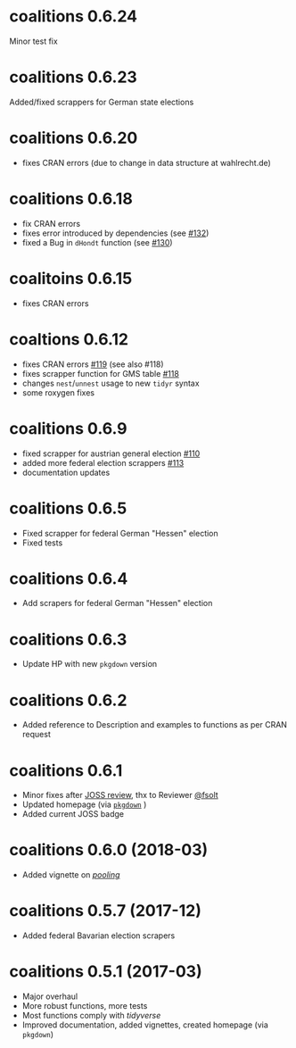 # coalitions 0.6.24
Minor test fix

# coalitions 0.6.23
Added/fixed scrappers for German state elections

# coalitions 0.6.20
- fixes CRAN errors (due to change in data structure at wahlrecht.de)

# coalitions 0.6.18
- fix CRAN errors
- fixes error introduced by dependencies (see [#132](https://github.com/adibender/coalitions/pull/132))
- fixed a Bug in `dHondt` function (see [#130](https://github.com/adibender/coalitions/issues/130))

# coalitoins 0.6.15
- fixes CRAN errors

# coaltions 0.6.12
- fixes CRAN errors [#119](https://github.com/adibender/coalitions/issues/119) (see also #118)
- fixes scrapper function for GMS table [#118](https://github.com/adibender/coalitions/issues/118)
- changes `nest`/`unnest` usage to new `tidyr` syntax
- some roxygen fixes

# coalitions 0.6.9
- fixed scrapper for austrian general election [#110](https://github.com/adibender/coalitions/issues/110)
- added more federal election scrappers [#113](https://github.com/adibender/coalitions/issues/113)
- documentation updates

# coalitions 0.6.5
- Fixed scrapper for federal German "Hessen" election
- Fixed tests


# coalitions 0.6.4
- Add scrapers for federal German "Hessen" election

# coalitions 0.6.3
- Update HP with new `pkgdown` version

# coalitions 0.6.2

- Added reference to Description and examples to functions as per CRAN request

# coalitions 0.6.1

- Minor fixes after [JOSS review](https://joss.theoj.org/), thx to Reviewer
[@fsolt](https://github.com/fsolt)
- Updated homepage (via [`pkgdown`](https://pkgdown.r-lib.org/articles/pkgdown.html) )
- Added current JOSS badge

# coalitions 0.6.0 (2018-03)

- Added vignette on [*pooling*](https://adibender.github.io/coalitions/articles/pooling.html)


# coalitions 0.5.7 (2017-12)

- Added federal Bavarian election scrapers

# coalitions 0.5.1 (2017-03)

- Major overhaul
- More robust functions, more tests
- Most functions comply with *tidyverse*
- Improved documentation, added vignettes, created homepage (via `pkgdown`)
